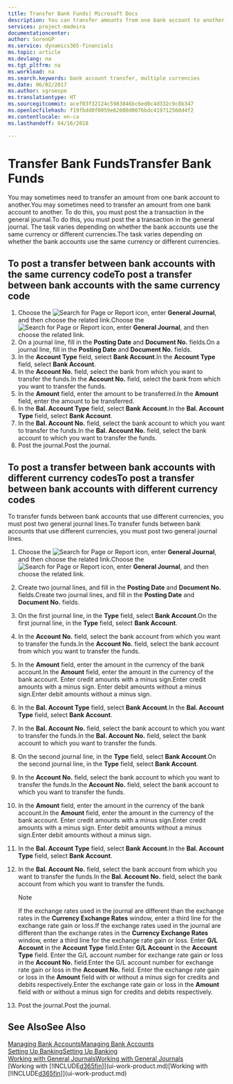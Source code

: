 ```yaml
---
title: Transfer Bank Funds| Microsoft Docs
description: You can transfer amounts from one bank account to another, including different currencies, by posting the transaction in the general journal.
services: project-madeira
documentationcenter: 
author: SorenGP
ms.service: dynamics365-financials
ms.topic: article
ms.devlang: na
ms.tgt_pltfrm: na
ms.workload: na
ms.search.keywords: bank account transfer, multiple currencies
ms.date: 06/02/2017
ms.author: sgroespe
ms.translationtype: HT
ms.sourcegitcommit: acef03f32124c5983846bc6ed0c4d332c9c8b347
ms.openlocfilehash: f19fbdd0f0059e62080d0076bdc419712560d4f2
ms.contentlocale: en-ca
ms.lasthandoff: 04/16/2018

---
```

# <a name="transfer-bank-funds"></a><span data-ttu-id="4be9f-103">Transfer Bank Funds</span><span class="sxs-lookup"><span data-stu-id="4be9f-103">Transfer Bank Funds</span></span>
<span data-ttu-id="4be9f-104">You may sometimes need to transfer an amount from one bank account to another.</span><span class="sxs-lookup"><span data-stu-id="4be9f-104">You may sometimes need to transfer an amount from one bank account to another.</span></span> <span data-ttu-id="4be9f-105">To do this, you must post the a transaction in the general journal.</span><span class="sxs-lookup"><span data-stu-id="4be9f-105">To do this, you must post the a transaction in the general journal.</span></span> <span data-ttu-id="4be9f-106">The task varies depending on whether the bank accounts use the same currency or different currencies.</span><span class="sxs-lookup"><span data-stu-id="4be9f-106">The task varies depending on whether the bank accounts use the same currency or different currencies.</span></span>

## <a name="to-post-a-transfer-between-bank-accounts-with-the-same-currency-code"></a><span data-ttu-id="4be9f-107">To post a transfer between bank accounts with the same currency code</span><span class="sxs-lookup"><span data-stu-id="4be9f-107">To post a transfer between bank accounts with the same currency code</span></span>
1. <span data-ttu-id="4be9f-108">Choose the ![Search for Page or Report](media/ui-search/search_small.png "Search for Page or Report icon") icon, enter **General Journal**, and then choose the related link.</span><span class="sxs-lookup"><span data-stu-id="4be9f-108">Choose the ![Search for Page or Report](media/ui-search/search_small.png "Search for Page or Report icon") icon, enter **General Journal**, and then choose the related link.</span></span>
2. <span data-ttu-id="4be9f-109">On a journal line, fill in the **Posting Date** and **Document No.** fields.</span><span class="sxs-lookup"><span data-stu-id="4be9f-109">On a journal line, fill in the **Posting Date** and **Document No.** fields.</span></span>
3. <span data-ttu-id="4be9f-110">In the **Account Type** field, select **Bank Account**.</span><span class="sxs-lookup"><span data-stu-id="4be9f-110">In the **Account Type** field, select **Bank Account**.</span></span>
4. <span data-ttu-id="4be9f-111">In the **Account No.** field, select the bank from which you want to transfer the funds.</span><span class="sxs-lookup"><span data-stu-id="4be9f-111">In the **Account No.** field, select the bank from which you want to transfer the funds.</span></span>
5. <span data-ttu-id="4be9f-112">In the **Amount** field, enter the amount to be transferred.</span><span class="sxs-lookup"><span data-stu-id="4be9f-112">In the **Amount** field, enter the amount to be transferred.</span></span>
6. <span data-ttu-id="4be9f-113">In the **Bal. Account Type** field, select **Bank Account**.</span><span class="sxs-lookup"><span data-stu-id="4be9f-113">In the **Bal. Account Type** field, select **Bank Account**.</span></span>
7. <span data-ttu-id="4be9f-114">In the **Bal. Account No.** field, select the bank account to which you want to transfer the funds.</span><span class="sxs-lookup"><span data-stu-id="4be9f-114">In the **Bal. Account No.** field, select the bank account to which you want to transfer the funds.</span></span>
8. <span data-ttu-id="4be9f-115">Post the journal.</span><span class="sxs-lookup"><span data-stu-id="4be9f-115">Post the journal.</span></span>

## <a name="to-post-a-transfer-between-bank-accounts-with-different-currency-codes"></a><span data-ttu-id="4be9f-116">To post a transfer between bank accounts with different currency codes</span><span class="sxs-lookup"><span data-stu-id="4be9f-116">To post a transfer between bank accounts with different currency codes</span></span>
<span data-ttu-id="4be9f-117">To transfer funds between bank accounts that use different currencies, you must post two general journal lines.</span><span class="sxs-lookup"><span data-stu-id="4be9f-117">To transfer funds between bank accounts that use different currencies, you must post two general journal lines.</span></span>

1. <span data-ttu-id="4be9f-118">Choose the ![Search for Page or Report](media/ui-search/search_small.png "Search for Page or Report icon") icon, enter **General Journal**, and then choose the related link.</span><span class="sxs-lookup"><span data-stu-id="4be9f-118">Choose the ![Search for Page or Report](media/ui-search/search_small.png "Search for Page or Report icon") icon, enter **General Journal**, and then choose the related link.</span></span>
2. <span data-ttu-id="4be9f-119">Create two journal lines, and fill in the **Posting Date** and **Document No.** fields.</span><span class="sxs-lookup"><span data-stu-id="4be9f-119">Create two journal lines, and fill in the **Posting Date** and **Document No.** fields.</span></span>
3. <span data-ttu-id="4be9f-120">On the first journal line, in the **Type** field, select **Bank Account**.</span><span class="sxs-lookup"><span data-stu-id="4be9f-120">On the first journal line, in the **Type** field, select **Bank Account**.</span></span>
4. <span data-ttu-id="4be9f-121">In the **Account No.** field, select the bank account from which you want to transfer the funds.</span><span class="sxs-lookup"><span data-stu-id="4be9f-121">In the **Account No.** field, select the bank account from which you want to transfer the funds.</span></span>
5. <span data-ttu-id="4be9f-122">In the **Amount** field, enter the amount in the currency of the bank account.</span><span class="sxs-lookup"><span data-stu-id="4be9f-122">In the **Amount** field, enter the amount in the currency of the bank account.</span></span> <span data-ttu-id="4be9f-123">Enter credit amounts with a minus sign.</span><span class="sxs-lookup"><span data-stu-id="4be9f-123">Enter credit amounts with a minus sign.</span></span> <span data-ttu-id="4be9f-124">Enter debit amounts without a minus sign.</span><span class="sxs-lookup"><span data-stu-id="4be9f-124">Enter debit amounts without a minus sign.</span></span>
6. <span data-ttu-id="4be9f-125">In the **Bal. Account Type** field, select **Bank Account**.</span><span class="sxs-lookup"><span data-stu-id="4be9f-125">In the **Bal. Account Type** field, select **Bank Account**.</span></span>
7. <span data-ttu-id="4be9f-126">In the **Bal. Account No.** field, select the bank account to which you want to transfer the funds.</span><span class="sxs-lookup"><span data-stu-id="4be9f-126">In the **Bal. Account No.** field, select the bank account to which you want to transfer the funds.</span></span>
8. <span data-ttu-id="4be9f-127">On the second journal line, in the **Type** field, select **Bank Account**.</span><span class="sxs-lookup"><span data-stu-id="4be9f-127">On the second journal line, in the **Type** field, select **Bank Account**.</span></span>
9. <span data-ttu-id="4be9f-128">In the **Account No.** field, select the bank account to which you want to transfer the funds.</span><span class="sxs-lookup"><span data-stu-id="4be9f-128">In the **Account No.** field, select the bank account to which you want to transfer the funds.</span></span>
10. <span data-ttu-id="4be9f-129">In the **Amount** field, enter the amount in the currency of the bank account.</span><span class="sxs-lookup"><span data-stu-id="4be9f-129">In the **Amount** field, enter the amount in the currency of the bank account.</span></span> <span data-ttu-id="4be9f-130">Enter credit amounts with a minus sign.</span><span class="sxs-lookup"><span data-stu-id="4be9f-130">Enter credit amounts with a minus sign.</span></span> <span data-ttu-id="4be9f-131">Enter debit amounts without a minus sign.</span><span class="sxs-lookup"><span data-stu-id="4be9f-131">Enter debit amounts without a minus sign.</span></span>
11. <span data-ttu-id="4be9f-132">In the **Bal. Account Type** field, select **Bank Account**.</span><span class="sxs-lookup"><span data-stu-id="4be9f-132">In the **Bal. Account Type** field, select **Bank Account**.</span></span>  
12. <span data-ttu-id="4be9f-133">In the **Bal. Account No.** field, select the bank account from which you want to transfer the funds.</span><span class="sxs-lookup"><span data-stu-id="4be9f-133">In the **Bal. Account No.** field, select the bank account from which you want to transfer the funds.</span></span>

    > [!NOTE]  
    >   <span data-ttu-id="4be9f-134">If the exchange rates used in the journal are different than the exchange rates in the **Currency Exchange Rates** window, enter a third line for the exchange rate gain or loss.</span><span class="sxs-lookup"><span data-stu-id="4be9f-134">If the exchange rates used in the journal are different than the exchange rates in the **Currency Exchange Rates** window, enter a third line for the exchange rate gain or loss.</span></span> <span data-ttu-id="4be9f-135">Enter **G/L Account** in the **Account Type** field.</span><span class="sxs-lookup"><span data-stu-id="4be9f-135">Enter **G/L Account** in the **Account Type** field.</span></span> <span data-ttu-id="4be9f-136">Enter the G/L account number for exchange rate gain or loss in the **Account No.** field.</span><span class="sxs-lookup"><span data-stu-id="4be9f-136">Enter the G/L account number for exchange rate gain or loss in the **Account No.** field.</span></span> <span data-ttu-id="4be9f-137">Enter the exchange rate gain or loss in the **Amount** field with or without a minus sign for credits and debits respectively.</span><span class="sxs-lookup"><span data-stu-id="4be9f-137">Enter the exchange rate gain or loss in the **Amount** field with or without a minus sign for credits and debits respectively.</span></span>
13. <span data-ttu-id="4be9f-138">Post the journal.</span><span class="sxs-lookup"><span data-stu-id="4be9f-138">Post the journal.</span></span>

## <a name="see-also"></a><span data-ttu-id="4be9f-139">See Also</span><span class="sxs-lookup"><span data-stu-id="4be9f-139">See Also</span></span>
[<span data-ttu-id="4be9f-140">Managing Bank Accounts</span><span class="sxs-lookup"><span data-stu-id="4be9f-140">Managing Bank Accounts</span></span>](bank-manage-bank-accounts.md)  
[<span data-ttu-id="4be9f-141">Setting Up Banking</span><span class="sxs-lookup"><span data-stu-id="4be9f-141">Setting Up Banking</span></span>](bank-setup-banking.md)  
[<span data-ttu-id="4be9f-142">Working with General Journals</span><span class="sxs-lookup"><span data-stu-id="4be9f-142">Working with General Journals</span></span>](ui-work-general-journals.md)  
<span data-ttu-id="4be9f-143">[Working with [!INCLUDE[d365fin](includes/d365fin_md.md)]](ui-work-product.md)</span><span class="sxs-lookup"><span data-stu-id="4be9f-143">[Working with [!INCLUDE[d365fin](includes/d365fin_md.md)]](ui-work-product.md)</span></span>

